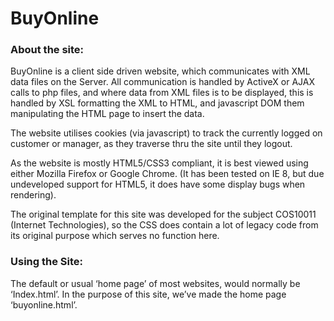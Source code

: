 # BuyOnline
### About the site:
BuyOnline is a client side driven website, which communicates with XML data  files on the Server.  All communication is handled by ActiveX or AJAX calls to php files, and where data from XML files is to be displayed, this is handled by XSL formatting the XML to HTML, and javascript DOM them manipulating the HTML page to insert the data.

The website utilises cookies (via javascript) to track the currently logged on customer or manager, as they traverse thru the site until they logout.

As the website is mostly HTML5/CSS3 compliant, it is best viewed using either Mozilla Firefox or Google Chrome.  (It has been tested on IE 8, but due undeveloped support for HTML5, it does have some display bugs when rendering).

The original template for this site was developed for the subject COS10011 (Internet Technologies), so the CSS does contain a lot of legacy code from its original purpose which serves no function here.

### Using the Site:
The default or usual ‘home page’ of most websites, would normally be ‘Index.html’.  In the purpose of this site, we’ve made the home page ‘buyonline.html’.

